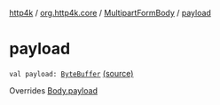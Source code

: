 [http4k](../../index.md) / [org.http4k.core](../index.md) / [MultipartFormBody](index.md) / [payload](./payload.md)

# payload

`val payload: `[`ByteBuffer`](http://docs.oracle.com/javase/6/docs/api/java/nio/ByteBuffer.html) [(source)](https://github.com/http4k/http4k/blob/master/http4k-multipart/src/main/kotlin/org/http4k/core/MultipartFormBody.kt#L86)

Overrides [Body.payload](../-body/payload.md)

